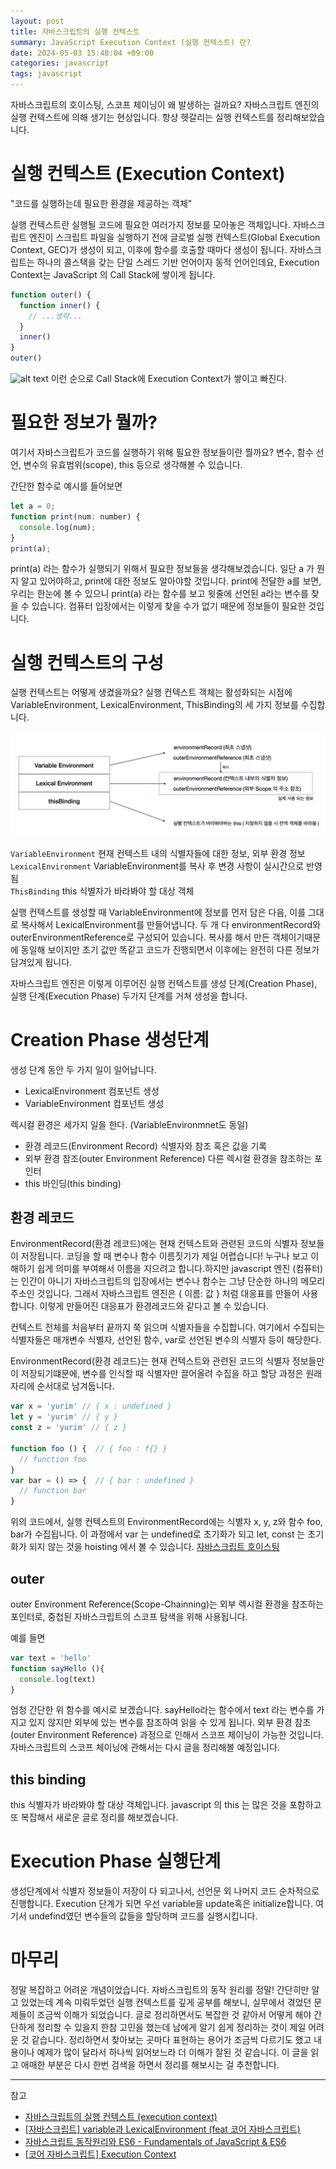 ```yaml
---
layout: post
title: 자바스크립트의 실행 컨텍스트
summary: JavaScript Execution Context (실행 컨텍스트) 란?
date: 2024-05-03 15:48:04 +09:00
categories: javascript
tags: javascript
---
```


자바스크립트의 호이스팅, 스코프 체이닝이 왜 발생하는 걸까요? 자바스크립트 엔진의 실행 컨텍스트에 의해 생기는 현상입니다. 항상 헷갈리는 실행 컨텍스트를 정리해보았습니다.

# 실행 컨텍스트 (Execution Context)

"코드를 실행하는데 필요한 환경을 제공하는 객체"

실행 컨텍스트란 실행될 코드에 필요한 여러가지 정보를 모아놓은 객체입니다. 자바스크립트 엔진이 스크립트 파일을 실행하기 전에 <span class="h-yellow">글로벌 실행 컨텍스트(Global Execution Context, GEC)</span>가 생성이 되고, 이후에 함수를 호출할 때마다 생성이 됩니다.
자바스크립트는 하나의 콜스택을 갖는 단일 스레드 기반 언어이자 동적 언어인데요, Execution Context는 JavaScript 의 <span class="h-yellow">Call Stack</span>에 쌓이게 됩니다.

```javascript
function outer() {
  function inner() {
    // ...생략...
  }
  inner()
}
outer()
```
![alt text](https://velog.velcdn.com/images/hameee/post/c03345a2-8a87-4ea3-acb6-2ddbc2e242ff/image.png)
이런 순으로 Call Stack에 Execution Context가 쌓이고 빠진다.


# 필요한 정보가 뭘까?

여기서 자바스크립트가 코드를 실행하기 위해 필요한 정보들이란 뭘까요? 변수, 함수 선언, 변수의 유효범위(scope), this 등으로 생각해볼 수 있습니다.


간단한 함수로 예시를 들어보면
```javascript
let a = 0;
function print(num: number) {
  console.log(num);
}
print(a); 
```
print(a) 라는 함수가 실행되기 위해서 필요한 정보들을 생각해보겠습니다. 
일단 a 가 뭔지 알고 있어야하고, print에 대한 정보도 알아야할 것입니다. print에 전달한 a를 보면, 우리는 한눈에 볼 수 있으니 print(a) 라는 함수를 보고 윗줄에 선언된 a라는 변수를 찾을 수 있습니다. 컴퓨터 입장에서는 이렇게 찾을 수가 없기 때문에 정보들이 필요한 것입니다.



# 실행 컨텍스트의 구성

실행 컨텍스트는 어떻게 생겼을까요? 실행 컨텍스트 객체는 활성화되는 시점에 VariableEnvironment, LexicalEnvironment, ThisBinding의 세 가지 정보를 수집합니다.


![실행 컨텍스트의 구성](/assets/images/2024-05-03/01.png)

<code>VariableEnvironment</code> 현재 컨텍스트 내의 식별자들에 대한 정보, 외부 환경 정보<br/>
<code>LexicalEnvironment</code> VariableEnvironment를 복사 후 변경 사항이 실시간으로 반영됨<br/>
<code>ThisBinding</code> this 식별자가 바라봐야 할 대상 객체

실행 컨텍스트를 생성할 때 VariableEnvironment에 정보를 먼저 담은 다음, 이를 그대로 복사해서 LexicalEnvironment를 만들어냅니다. 두 개 다 environmentRecord와 outerEnvironmentReference로 구성되어 있습니다. 복사를 해서 만든 객체이기때문에 동일해 보이지만 초기 값만 똑같고 코드가 진행되면서 이후에는 완전히 다른 정보가 담겨있게 됩니다.

자바스크립트 엔진은 이렇게 이루어진 실행 컨텍스트를 생성 단계(Creation Phase), 실행 단계(Execution Phase) 두가지 단계를 거쳐 생성을 합니다.

# Creation Phase 생성단계

생성 단계 동안 두 가지 일이 일어납니다.
- LexicalEnvironment 컴포넌트 생성
- VariableEnvironment 컴포넌트 생성 <br>

렉시컬 환경은 세가지 일을 한다. (VariableEnvironmnet도 동일)

- 환경 레코드(Environment Record) 식별자와 참조 혹은 값을 기록
- 외부 환경 참조(outer Environment Reference) 다른 렉시컬 환경을 참조하는 포인터
- this 바인딩(this binding)

## 환경 레코드

EnvironmentRecord(환경 레코드)에는 현재 컨텍스트와 관련된 코드의 식별자 정보들이 저장됩니다.
코딩을 할 때 변수나 함수 이름짓기가 제일 어렵습니다! 누구나 보고 이해하기 쉽게 의미를 부여해서 이름을 지으려고 합니다.하지만 javascript 엔진 (컴퓨터)는 인간이 아니기 자바스크립트의 입장에서는 변수나 함수는 그냥 단순한 하나의 메모리 주소인 것입니다. 그래서 자바스크립트 엔진은 { 이름: 값 } 처럼 대응표를 만들어 사용합니다. 이렇게 만들어진 대응표가 환경레코드와 같다고 볼 수 있습니다.

컨텍스트 전체를 처음부터 끝까지 쭉 읽으며 식별자들을 수집합니다. 여기에서 수집되는 식별자들은 매개변수 식별자, 선언된 함수, var로 선언된 변수의 식별자 등이 해당한다.

EnvironmentRecord(환경 레코드)는 현재 컨텍스트와 관련된 코드의 식별자 정보들만이 저장되기떄문에, 변수를 인식할 때 식별자만 끌어올려 수집을 하고 할당 과정은 원래 자리에 순서대로 남겨둡니다.

```javascript
var x = 'yurim' // { x : undefined }
let y = 'yurim' // { y }
const z = 'yurim' // { z }

function foo () {  // { foo : f{} }
  // function foo
}
var bar = () => {  // { bar : undefined }
  // function bar
}
```
위의 코드에서, 실행 컨텍스트의 EnvironmentRecord에는 식별자 x, y, z와 함수 foo, bar가 수집됩니다.
이 과정에서 var 는 undefined로 초기화가 되고 let, const 는 초기화가 되지 않는 것을 hoisting 에서 볼 수 있습니다. [자바스크립트 호이스팅]({{base_path}}/javascript/javascript-hoisting/)


## outer
outer Environment Reference(Scope-Chainning)는 외부 렉시컬 환경을 참조하는 포인터로, 중첩된 자바스크립트의 스코프 탐색을 위해 사용됩니다.

예를 들면
```javascript 
var text = 'hello'
function sayHello (){
  console.log(text)
}
```
엄청 간단한 위 함수를 예시로 보겠습니다. sayHello라는 함수에서 text 라는 변수를 가지고 있지 않지만 외부에 있는 변수를 참조하여 읽을 수 있게 됩니다. 외부 환경 참조(outer Environment Reference) 과정으로 인해서 스코프 체이닝이 가능한 것입니다. 자바스크립트의 스코프 체이닝에 관해서는 다시 글을 정리해볼 예정입니다.

## this binding

this 식별자가 바라봐야 할 대상 객체입니다. javascript 의 this 는 많은 것을 포함하고 또 복잡해서 새로운 글로 정리를 해보겠습니다.


# Execution Phase 실행단계
생성단계에서 식별자 정보들이 저장이 다 되고나서, 선언문 외 나머지 코드 순차적으로 진행합니다. Execution 단계가 되면 우선 variable을 update혹은 initialize합니다. 여기서 undefind였던 변수들의 값들을 할당하며 코드를 실행시킵니다.


# 마무리
정말 복잡하고 어려운 개념이었습니다. 자바스크립트의 동작 원리를 정말! 간단히만 알고 있었는데 계속 미뤄두었던 실행 컨텍스트를 깊게 공부를 해보니, 실무에서 겪었던 문제들이 조금씩 이해가 되었습니다. 글로 정리하면서도 복잡한 것 같아서 어떻게 해야 간단하게 정리할 수 있을지 한참 고민을 했는데 남에게 알기 쉽게 정리하는 것이 제일 어려운 것 같습니다. 정리하면서 찾아보는 곳마다 표현하는 용어가 조금씩 다르기도 했고 내용이나 예제가 많이 달라서 하나씩 읽어보느라 더 이해가 잘된 것 같습니다. 이 글을 읽고 애매한 부분은 다시 한번 검색을 하면서 정리를 해보시는 걸 추천합니다.


---
참고
- [자바스크립트의 실행 컨텍스트 (execution context)](https://velog.io/@ggong/%EC%9E%90%EB%B0%94%EC%8A%A4%ED%81%AC%EB%A6%BD%ED%8A%B8%EC%9D%98-%EC%8B%A4%ED%96%89-%EC%BB%A8%ED%85%8D%EC%8A%A4%ED%8A%B8-execution-context)
- [[자바스크립트] variable과 LexicalEnvironment (feat 코어 자바스크립트)](https://overcome-the-limits.tistory.com/m/331)
- [자바스크립트 동작원리와 ES6 - Fundamentals of JavaScript & ES6](https://brewagebear.github.io/fundamentals-of-javascript/#step-13-%EC%9E%90%EB%B0%94%EC%8A%A4%ED%81%AC%EB%A6%BD%ED%8A%B8-%EC%8B%A4%ED%96%89%EC%BB%A8%ED%85%8D%EC%8A%A4%ED%8A%B8javascript-execution-context)
- [[코어 자바스크립트] Execution Context](https://velog.io/@hameee/%EC%BD%94%EC%96%B4-%EC%9E%90%EB%B0%94%EC%8A%A4%ED%81%AC%EB%A6%BD%ED%8A%B8-Execution-Context)